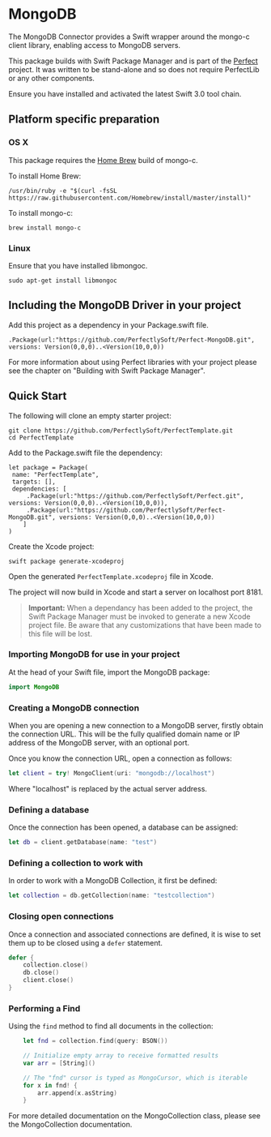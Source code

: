 # MongoDB
The MongoDB Connector provides a Swift wrapper around the mongo-c client library,
enabling access to MongoDB servers.

This package builds with Swift Package Manager and is part of the
[Perfect](https://github.com/PerfectlySoft/Perfect) project. It was written to
be stand-alone and so does not require PerfectLib or any other components.

Ensure you have installed and activated the latest Swift 3.0 tool chain.

## Platform specific preparation

### OS X

This package requires the [Home Brew](http://brew.sh) build of mongo-c.

To install Home Brew:

```
/usr/bin/ruby -e "$(curl -fsSL https://raw.githubusercontent.com/Homebrew/install/master/install)"
```

To install mongo-c:

```
brew install mongo-c
```

### Linux

Ensure that you have installed libmongoc.

```
sudo apt-get install libmongoc
```

## Including the MongoDB Driver in your project

Add this project as a dependency in your Package.swift file.

```
.Package(url:"https://github.com/PerfectlySoft/Perfect-MongoDB.git", versions: Version(0,0,0)..<Version(10,0,0))
```

For more information about using Perfect libraries with your project please see the chapter on "Building with Swift Package Manager".

Quick Start
-----------

The following will clone an empty starter project:

```
git clone https://github.com/PerfectlySoft/PerfectTemplate.git
cd PerfectTemplate
```

Add to the Package.swift file the dependency:

```
let package = Package(
 name: "PerfectTemplate",
 targets: [],
 dependencies: [
     .Package(url:"https://github.com/PerfectlySoft/Perfect.git", versions: Version(0,0,0)..<Version(10,0,0)),
     .Package(url:"https://github.com/PerfectlySoft/Perfect-MongoDB.git", versions: Version(0,0,0)..<Version(10,0,0))
    ]
)
```

Create the Xcode project:

```
swift package generate-xcodeproj
```

Open the generated `PerfectTemplate.xcodeproj` file in Xcode.

The project will now build in Xcode and start a server on localhost port 8181.

>   **Important:** When a dependancy has been added to the project, the Swift
>   Package Manager must be invoked to generate a new Xcode project file. Be
>   aware that any customizations that have been made to this file will be lost.

### Importing MongoDB for use in your project

At the head of your Swift file, import the MongoDB package:

``` swift
import MongoDB
```

### Creating a MongoDB connection

When you are opening a new connection to a MongoDB server, firstly obtain the connection URL. This will be the fully qualified domain name or IP address of the MongoDB server, with an optional port. 

Once you know the connection URL, open a connection as follows:

``` swift
let client = try! MongoClient(uri: "mongodb://localhost")
```

Where "localhost" is replaced by the actual server address.

### Defining a database

Once the connection has been opened, a database can be assigned:

``` swift
let db = client.getDatabase(name: "test")
```

### Defining a collection to work with

In order to work with a MongoDB Collection, it first be defined:

``` swift
let collection = db.getCollection(name: "testcollection")
```

### Closing open connections

Once a connection and associated connections are defined, it is wise to set them up to be closed using a ```defer``` statement.

``` swift
defer {
    collection.close()
    db.close()
    client.close()
}
```
### Performing a Find

Using the ```find``` method to find all documents in the collection:

``` swift
    let fnd = collection.find(query: BSON())

    // Initialize empty array to receive formatted results
    var arr = [String]()

    // The "fnd" cursor is typed as MongoCursor, which is iterable
    for x in fnd! {
        arr.append(x.asString)
    }

```

For more detailed documentation on the MongoCollection class, please see the MongoCollection documentation.